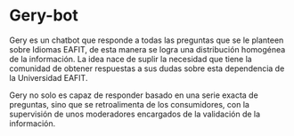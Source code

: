 # Gery-bot
Gery es un chatbot que responde a todas las preguntas que se le planteen sobre Idiomas EAFIT, de esta manera se logra una distribución homogénea de la información. La idea nace de suplir la necesidad que tiene la comunidad de obtener respuestas a sus dudas sobre esta dependencia de la Universidad EAFIT. 

Gery no solo es capaz de responder basado en una serie exacta de preguntas, sino que se retroalimenta de los consumidores, con la supervisión de unos moderadores encargados de la validación de la información.